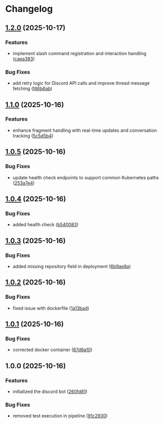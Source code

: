 # Changelog

## [1.2.0](https://github.com/flowcore-io/usable-discord-bot/compare/v1.1.0...v1.2.0) (2025-10-17)


### Features

* implement slash command registration and interaction handling ([caea383](https://github.com/flowcore-io/usable-discord-bot/commit/caea383f69936a1e7c4c259b14ddf48d8a084498))


### Bug Fixes

* add retry logic for Discord API calls and improve thread message fetching ([f46b6ab](https://github.com/flowcore-io/usable-discord-bot/commit/f46b6ab3f70003b5074c1e1348c7911341fa16c3))

## [1.1.0](https://github.com/flowcore-io/usable-discord-bot/compare/v1.0.5...v1.1.0) (2025-10-16)


### Features

* enhance fragment handling with real-time updates and conversation tracking ([5c5d5b4](https://github.com/flowcore-io/usable-discord-bot/commit/5c5d5b49a9890cd757c7fdefd8202e82770bffe9))

## [1.0.5](https://github.com/flowcore-io/usable-discord-bot/compare/v1.0.4...v1.0.5) (2025-10-16)


### Bug Fixes

* update health check endpoints to support common Kubernetes paths ([253a7e4](https://github.com/flowcore-io/usable-discord-bot/commit/253a7e405fe24c9b9f3acace25501b8fefab2a20))

## [1.0.4](https://github.com/flowcore-io/usable-discord-bot/compare/v1.0.3...v1.0.4) (2025-10-16)


### Bug Fixes

* added health check ([b540083](https://github.com/flowcore-io/usable-discord-bot/commit/b5400835b91a42909e46be6ab982044ab51f3270))

## [1.0.3](https://github.com/flowcore-io/usable-discord-bot/compare/v1.0.2...v1.0.3) (2025-10-16)


### Bug Fixes

* added missing repository field in deployment ([6b9ae8a](https://github.com/flowcore-io/usable-discord-bot/commit/6b9ae8a4cd5f95cbc67e96d2b6f1839f6f5c1cb4))

## [1.0.2](https://github.com/flowcore-io/usable-discord-bot/compare/v1.0.1...v1.0.2) (2025-10-16)


### Bug Fixes

* fixed issue with dockerfile ([1a13bad](https://github.com/flowcore-io/usable-discord-bot/commit/1a13bad67bf665982d1c6f245546d465671d3097))

## [1.0.1](https://github.com/flowcore-io/usable-discord-bot/compare/v1.0.0...v1.0.1) (2025-10-16)


### Bug Fixes

* corrected docker container ([87d8a10](https://github.com/flowcore-io/usable-discord-bot/commit/87d8a10f76ae8b9ab04fb500b43d0a84f55bff28))

## 1.0.0 (2025-10-16)


### Features

* initialized the discord bot ([260fd81](https://github.com/flowcore-io/usable-discord-bot/commit/260fd813c0e64d805596af1f087dff9abf7ebc22))


### Bug Fixes

* removed test execution in pipeline ([91c2930](https://github.com/flowcore-io/usable-discord-bot/commit/91c293041303156bb2d3390f33aa5a709117b3d4))
